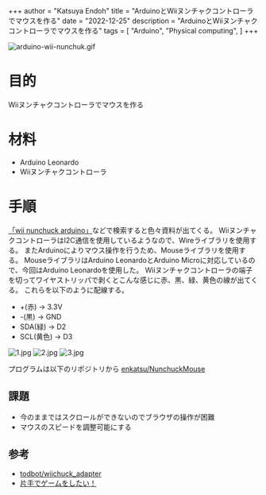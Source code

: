 +++
author = "Katsuya Endoh"
title = "ArduinoとWiiヌンチャクコントローラでマウスを作る"
date = "2022-12-25"
description = "ArduinoとWiiヌンチャクコントローラでマウスを作る"
tags = [
    "Arduino",
    "Physical computing",
]
+++

<!--more-->

![arduino-wii-nunchuk.gif](/images/arduino-wii-nunchuck/arduino-wii-nunchuk.gif)

# 目的

Wiiヌンチャクコントローラでマウスを作る

# 材料

- Arduino Leonardo
- Wiiヌンチャクコントローラ

# 手順

[「wii nunchuck arduino」](https://www.google.co.jp/search?q=wii+nunchuck+arduino&oq=wii+nunchuck+arduino&aqs=chrome..69i57j69i60l3j0l2.2182j0j4&sourceid=chrome&ie=UTF-8)などで検索すると色々資料が出てくる。
WiiヌンチャクコントローラはI2C通信を使用しているようなので、Wireライブラリを使用する。
またArduinoによりマウス操作を行うため、Mouseライブラリを使用する。
MouseライブラリはArduino LeonardoとArduino Microに対応しているので、今回はArduino Leonardoを使用した。
Wiiヌンチャクコントローラの端子を切ってワイヤストリッパで剥くとこんな感じに赤、黒、緑、黄色の線が出てくる。
これらを以下のように配線する。

- +(赤) -> 3.3V
- -(黒) -> GND
- SDA(緑) -> D2
- SCL(黄色) -> D3

![1.jpg](/images/arduino-wii-nunchuck/1.jpg)
![2.jpg](/images/arduino-wii-nunchuck/2.jpg)
![3.jpg](/images/arduino-wii-nunchuck/3.jpg)

プログラムは以下のリポジトリから
[enkatsu/NunchuckMouse](https://github.com/enkatsu/NunchuckMouse)

## 課題

- 今のままではスクロールができないのでブラウザの操作が困難
- マウスのスピードを調整可能にする

## 参考

- [todbot/wiichuck_adapter](https://github.com/todbot/wiichuck_adapter/tree/master/firmware/WiichuckDemo)
- [片手でゲームをしたい！](http://cubic9.com/Devel/%C5%C5%BB%D2%B9%A9%BA%EE/Arduino/%A5%B2%A1%BC%A5%E0%A5%B3%A5%F3%A5%C8%A5%ED%A1%BC%A5%E9%A1%BC/)

